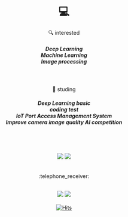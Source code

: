 <div align="center">
  
 
  # :computer: 
  :mag: interested 
  ##### Deep Learning   <br> Machine Learning  <br> Image processing <br><br><br>
  
  
  📓 studing
  ##### Deep Learning basic  <br> coding test <br> IoT Port Access Management System <br> Improve camera image quality AI competition <br><br><br>  
  
   <br>  
  <img src="https://img.shields.io/badge/Python-3766AB?style=flat-square&logo=Python&logoColor=white"/></a>
  <img src="https://img.shields.io/badge/Java-007396?style=flat-square&logo=Java&logoColor=white"/></a>
   <br>  
   <br>  
   <br>  
   :telephone_receiver: <br>
  
   <br>  [<img src="https://img.shields.io/badge/Instagram-E4405F?style=flat-square&logo=Instagram&logoColor=white"/></a>](http://instagram.com/yetniek)
  <img src="https://img.shields.io/badge/yejin2791@gmail.com-EA4335?style=flat-square&logo=Gmail&logoColor=white"/></a> 
   <br>  
[![Hits](https://hits.seeyoufarm.com/api/count/incr/badge.svg?url=https%3A%2F%2Fgithub.com%2Fyetniek%2Fhit-counter&count_bg=%23789DAE&title_bg=%23C0C0C0&icon=&icon_color=%23E7E7E7&title=welcome&edge_flat=false)](https://hits.seeyoufarm.com)
  
  
</div>
